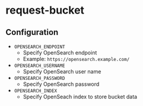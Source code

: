 # request-bucket

## Configuration

- `OPENSEARCH_ENDPOINT`
  - Specify OpenSearch endpoint
  - Example: `https://opensearch.example.com/`
- `OPENSEARCH_USERNAME`
  - Specify OpenSearch user name
- `OPENSEARCH_PASSWORD`
  - Specify OpenSearch password
- `OPENSEARCH_INDEX`
  - Specify OpenSeach index to store bucket data
